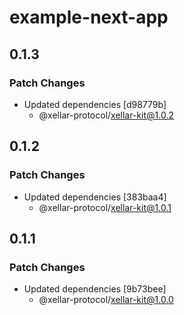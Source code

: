 # example-next-app

## 0.1.3

### Patch Changes

- Updated dependencies [d98779b]
  - @xellar-protocol/xellar-kit@1.0.2

## 0.1.2

### Patch Changes

- Updated dependencies [383baa4]
  - @xellar-protocol/xellar-kit@1.0.1

## 0.1.1

### Patch Changes

- Updated dependencies [9b73bee]
  - @xellar-protocol/xellar-kit@1.0.0
